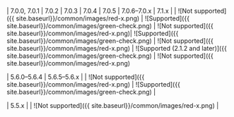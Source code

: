 <div markdown="1">

| 7.0.0, 7.0.1 | 7.0.2 | 7.0.3 | 7.0.4 | 7.0.5 | 7.0.6&ndash;7.0.x | 7.1.x |
| ![Not supported]({{ site.baseurl}}/common/images/red-x.png) | ![Supported]({{ site.baseurl}}/common/images/green-check.png) | ![Not supported]({{ site.baseurl}}/common/images/red-x.png)| ![Supported]({{ site.baseurl}}/common/images/green-check.png) | ![Not supported]({{ site.baseurl}}/common/images/red-x.png) | ![Supported (2.1.2 and later)]({{ site.baseurl}}/common/images/green-check.png) | ![Not supported]({{ site.baseurl}}/common/images/red-x.png)


| 5.6.0&ndash;5.6.4 | 5.6.5&ndash;5.6.x |
| ![Not supported]({{ site.baseurl}}/common/images/red-x.png) | ![Supported]({{ site.baseurl}}/common/images/green-check.png) |

| 5.5.x |
| ![Not supported]({{ site.baseurl}}/common/images/red-x.png) |